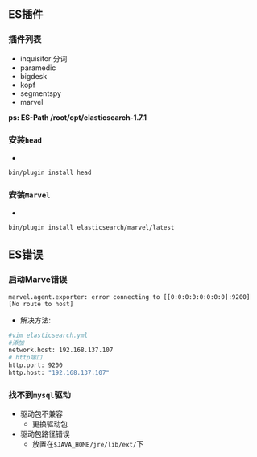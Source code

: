 <!-- toc -->
## ES插件

### 插件列表
+ inquisitor   分词
+ paramedic
+ bigdesk
+ kopf
+ segmentspy
+ marvel

**ps: ES-Path /root/opt/elasticsearch-1.7.1**
### 安装`head`
+ 
```bash
bin/plugin install head
```

### 安装`Marvel`
+ 
```bash
bin/plugin install elasticsearch/marvel/latest
```

## ES错误

### 启动Marve错误
```
marvel.agent.exporter: error connecting to [[0:0:0:0:0:0:0:0]:9200] [No route to host]
```
+ 解决方法:
```bash
#vim elasticsearch.yml
#添加
network.host: 192.168.137.107
# http端口
http.port: 9200
http.host: "192.168.137.107"
```

### 找不到`mysql`驱动
+ 驱动包不兼容
    + 更换驱动包
+ 驱动包路径错误
    + 放置在`$JAVA_HOME/jre/lib/ext/`下 
